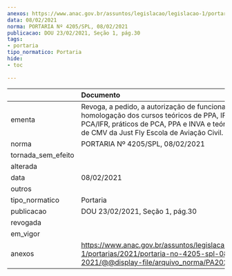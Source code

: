 ```yaml
---
anexos: https://www.anac.gov.br/assuntos/legislacao/legislacao-1/portarias/2021/portaria-no-4205-spl-08-02-2021/@@display-file/arquivo_norma/PA2021-4205.pdf
data: 08/02/2021
norma: PORTARIA Nº 4205/SPL, 08/02/2021
publicacao: DOU 23/02/2021, Seção 1, pág.30
tags:
- portaria
tipo_normatico: Portaria
hide: 
- toc 
 
---
```


|                    | Documento                                                                                                                                                                                                   |
|:-------------------|:------------------------------------------------------------------------------------------------------------------------------------------------------------------------------------------------------------|
| ementa             | Revoga, a pedido, a autorização de funcionamento e a homologação dos cursos teóricos de PPA, IFR, INVA e PCA/IFR, práticos de PCA, PPA e INVA e teórico/prático de CMV da Just Fly Escola de Aviação Civil. |
| norma              | PORTARIA Nº 4205/SPL, 08/02/2021                                                                                                                                                                            |
| tornada_sem_efeito |                                                                                                                                                                                                             |
| alterada           |                                                                                                                                                                                                             |
| data               | 08/02/2021                                                                                                                                                                                                  |
| outros             |                                                                                                                                                                                                             |
| tipo_normatico     | Portaria                                                                                                                                                                                                    |
| publicacao         | DOU 23/02/2021, Seção 1, pág.30                                                                                                                                                                             |
| revogada           |                                                                                                                                                                                                             |
| em_vigor           |                                                                                                                                                                                                             |
| anexos             | https://www.anac.gov.br/assuntos/legislacao/legislacao-1/portarias/2021/portaria-no-4205-spl-08-02-2021/@@display-file/arquivo_norma/PA2021-4205.pdf                                                        |